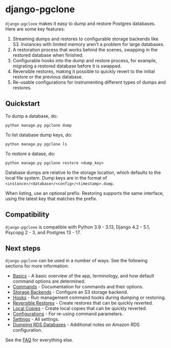 # django-pgclone

`django-pgclone` makes it easy to dump and restore Postgres databases. Here are some key features:

1. Streaming dumps and restores to configurable storage backends like S3. Instances with limited memory aren't a problem for large databases.
2. A restoration process that works behind the scenes, swapping in the restored database when finished.
3. Configurable hooks into the dump and restore process, for example, migrating a restored database before it is swapped.
4. Reversible restores, making it possible to quickly revert to the initial restore or the previous database.
5. Re-usable configurations for instrumenting different types of dumps and restores.

## Quickstart

To dump a database, do:

    python manage.py pgclone dump

To list database dump keys, do:

    python manage.py pgclone ls

To restore a datase, do:

    python manage.py pgclone restore <dump_key>

Database dumps are relative to the storage location, which defaults to the local file system. Dump keys are in the format of `<instance>/<database>/<config>/<timestamp>.dump`.

When listing, use an optional prefix. Restoring supports the same interface, using the latest key that matches the prefix.

## Compatibility

`django-pgclone` is compatible with Python 3.9 - 3.13, Django 4.2 - 5.1, Psycopg 2 - 3, and Postgres 13 - 17.

## Next steps

`django-pgclone` can be used in a number of ways. See the following sections for more information:

* [Basics](basics.md) - A basic overview of the app, terminology, and how default command options are determined.
* [Commands](commands.md) - Documentation for commands and their options.
* [Storage Backends](storage.md) - Configure an S3 storage backend.
* [Hooks](hooks.md) - Run management command hooks during dumping or restoring.
* [Reversible Restores](reversible.md) - Create restores that can be quickly reverted.
* [Local Copies](local_copies.md) - Create local copies that can be quickly reverted.
* [Configurations](configurations.md) - For re-using command parameters.
* [Settings](settings.md) - All settings.
* [Dumping RDS Databases](rds.md) - Additional notes on Amazon RDS configuration.

See the [FAQ](faq.md) for everything else.
